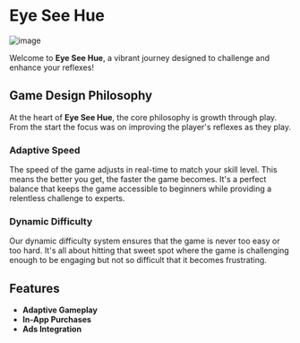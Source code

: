 # Eye See Hue
![image](https://github.com/Joseph-Sailor-Usher/EyeSeeHue/assets/100800088/322c9e8a-7f96-41e1-8704-6d4861e57d99)

Welcome to **Eye See Hue**, a vibrant journey designed to challenge and enhance your reflexes!

## Game Design Philosophy

At the heart of **Eye See Hue**, the core philosophy is growth through play. From the start the focus was on improving the player's reflexes as they play. 

### Adaptive Speed

The speed of the game adjusts in real-time to match your skill level. This means the better you get, the faster the game becomes. It's a perfect balance that keeps the game accessible to beginners while providing a relentless challenge to experts.

### Dynamic Difficulty

Our dynamic difficulty system ensures that the game is never too easy or too hard. It's all about hitting that sweet spot where the game is challenging enough to be engaging but not so difficult that it becomes frustrating.

## Features

- **Adaptive Gameplay**
- **In-App Purchases**
- **Ads Integration**
